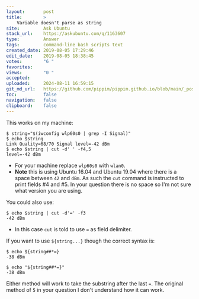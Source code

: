 ```yaml
---
layout:       post
title:        >
    Variable doesn't parse as string
site:         Ask Ubuntu
stack_url:    https://askubuntu.com/q/1163607
type:         Answer
tags:         command-line bash scripts text
created_date: 2019-08-05 17:29:46
edit_date:    2019-08-05 18:38:45
votes:        "6 "
favorites:    
views:        "0 "
accepted:     
uploaded:     2024-08-11 16:59:15
git_md_url:   https://github.com/pippim/pippim.github.io/blob/main/_posts/2019/2019-08-05-Variable-doesn_t-parse-as-string.md
toc:          false
navigation:   false
clipboard:    false
---
```


This works on my machine:

``` 
$ string="$(iwconfig wlp60s0 | grep -I Signal)"
$ echo $string
Link Quality=68/70 Signal level=-42 dBm
$ echo $string | cut -d' ' -f4,5
level=-42 dBm
```

- For your machine replace `wlp60s0` with `wlan0`.
- **Note** this is using Ubuntu 16.04 and Ubuntu 19.04 where there is a space between `42` and `dBm`. As such the `cut` command is instructed to print fields #4 and #5. In your question there is no space so I'm not sure what version you are using.

You could also use:

``` 
$ echo $string | cut -d'=' -f3
-42 dBm
```

- In this case `cut` is told to use `=` as field delimiter.

If you want to use `${string...}` though the correct syntax is:

``` 
$ echo ${string##*=}
-38 dBm

$ echo "${string##*=}"
-38 dBm  
```

Either method will work to take the substring after the last `=`. The original method of `5` in your question I don't understand how it can work.
